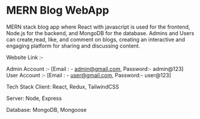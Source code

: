 
#  MERN Blog WebApp

MERN stack blog app where React with javascript is used for the frontend, Node.js for the backend, and MongoDB for the database. Admins and Users can create,read, like, and comment on blogs, creating an interactive and engaging platform for sharing and discussing content.

Website Link :- 

Admin Account :- [Email : - admin@gmail.com, Password:- admin@123]
User Account :- [Email : - user@gmail.com, Password:- user@123]

Tech Stack
Client: React, Redux, TailwindCSS

Server: Node, Express

Database: MongoDB, Mongoose






